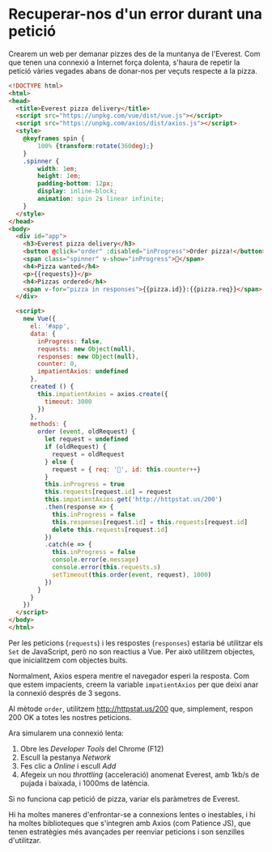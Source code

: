 Recuperar-nos d'un error durant una petició
=======================================

Crearem un web per demanar pizzes des de la muntanya de l'Everest. Com que tenen una connexió a Internet força dolenta, s'haura de repetir la petició vàries vegades abans de donar-nos per veçuts respecte a la pizza.

```html
<!DOCTYPE html>
<html>
<head>
  <title>Everest pizza delivery</title>
  <script src="https://unpkg.com/vue/dist/vue.js"></script>
  <script src="https://unpkg.com/axios/dist/axios.js"></script>
  <style>
    @keyframes spin {
        100% {transform:rotate(360deg);}
    }
    .spinner {
        width: 1em;
        height: 1em;
        padding-bottom: 12px;
        display: inline-block;
        animation: spin 2s linear infinite;
    }
  </style>
</head>
<body>
  <div id="app">
    <h3>Everest pizza delivery</h3>
    <button @click="order" :disabled="inProgress">Order pizza!</button>
    <span class="spinner" v-show="inProgress">🍕</span>
    <h4>Pizza wanted</h4>
    <p>{{requests}}</p>
    <h4>Pizzas ordered</h4>
    <span v-for="pizza in responses">{{pizza.id}}:{{pizza.req}}</span>
  </div>

  <script>
    new Vue({
      el: '#app',
      data: {
        inProgress: false,
        requests: new Object(null),
        responses: new Object(null),
        counter: 0,
        impatientAxios: undefined
      },
      created () {
        this.impatientAxios = axios.create({
          timeout: 3000 
        })
      },
      methods: {
        order (event, oldRequest) {
          let request = undefined
          if (oldRequest) {
            request = oldRequest
          } else {
            request = { req: '🍕', id: this.counter++}
          }
          this.inProgress = true
          this.requests[request.id] = request
          this.impatientAxios.get('http://httpstat.us/200')
          .then(response => {
            this.inProgress = false
            this.responses[request.id] = this.requests[request.id]
            delete this.requests[request.id]
          })
          .catch(e => {
            this.inProgress = false
            console.error(e.message)
            console.error(this.requests.s)
            setTimeout(this.order(event, request), 1000)
          })
        }
      }
    })
  </script>
</body>
</html>
```

Per les peticions (`requests`) i les respostes (`responses`) estaria bé utilitzar els `Set` de JavaScript, però no son reactius a Vue. Per això utilitzem objectes, que inicialitzem com objectes buits.


Normalment, Axios espera mentre el navegador esperi la resposta. Com que estem impacients, creem la variable `impatientAxios` per que deixi anar la connexió després de 3 segons.

Al mètode `order`, utilitzem http://httpstat.us/200 que, simplement, respon 200 OK a totes les nostres peticions.

Ara simularem una connexió lenta:
1. Obre les _Developer Tools_ del Chrome (F12)
2. Escull la pestanya _Network_
3. Fes clic a _Online_ i escull _Add_
4. Afegeix un nou _throttling_ (acceleració) anomenat Everest, amb 1kb/s de pujada i baixada, i 1000ms de latència.

Si no funciona cap petició de pizza, variar els paràmetres de Everest.

Hi ha moltes maneres d'enfrontar-se a connexions lentes o inestables, i hi ha moltes biblioteques que s'integren amb Axios (com Patience JS), que tenen estratègies més avançades per reenviar peticions i son senzilles d'utilitzar.

